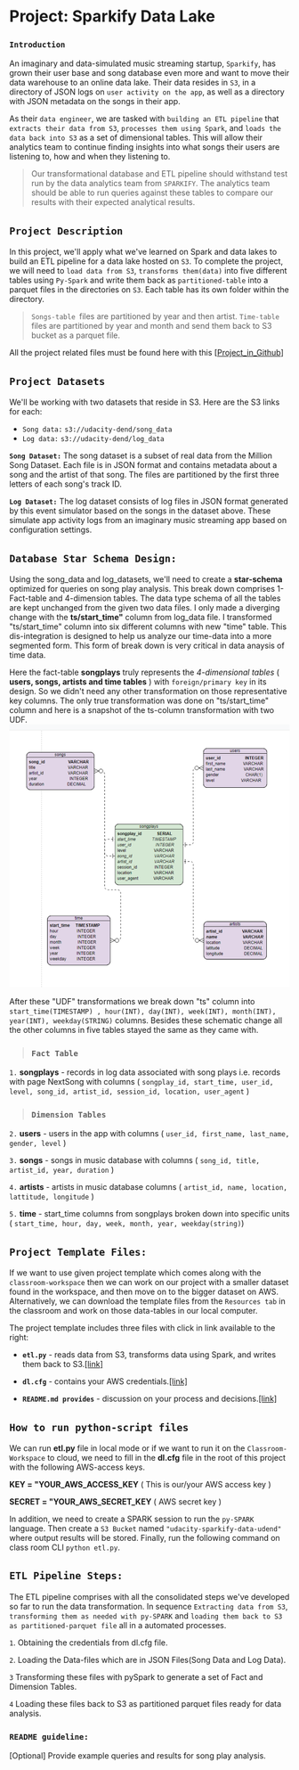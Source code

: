 # Project: Sparkify Data Lake
### `Introduction`
An imaginary and data-simulated music streaming startup, `Sparkify`, has grown their user base and song database even more and want to move their data warehouse to an online data lake. Their data resides in `S3`, in a directory of JSON logs on `user activity on the app`, as well as a directory with JSON metadata on the songs in their app.

As their `data engineer`, we are tasked with `building an ETL pipeline` that `extracts their data from S3`, `processes them using Spark`, and `loads the data back into S3` as a set of dimensional tables. This will allow their analytics team to continue finding insights into what songs their users are listening to, how and when they listening to.

> Our transformational database and ETL pipeline should withstand test run by the data analytics team from `SPARKIFY`. The analytics team should be able to run queries against these tables to compare our results with their expected analytical results.


## `Project Description`
In this project, we'll apply what we've learned on Spark and data lakes to build an ETL pipeline for a data lake hosted on `S3`. To complete the project, we will need to `load data from S3`, `transforms them(data)` into five different tables using `Py-Spark` and write them back as `partitioned-table` into a parquet files in the directories on `S3`. Each table has its own folder within the directory. 

> `Songs-table `files are partitioned by year and then artist. `Time-table` files are partitioned by year and month and send them back to S3 bucket as a parquet file.

All the project related files must be found here with this [[Project_in_Github](https://github.com/farhadkpx/DEND-Data-Engneering-Nano-Degree-/tree/main/Data_Lake_with_Apache_SPARK)]


## `Project Datasets`
We'll be working with two datasets that reside in S3. Here are the S3 links for each:

+ `Song data:` `s3://udacity-dend/song_data`
+ `Log data:` `s3://udacity-dend/log_data`

**`Song Dataset:`** The song dataset is a subset of real data from the Million Song Dataset. Each file is in JSON format and contains metadata about a song and the artist of that song. The files are partitioned by the first three letters of each song's track ID.

**`Log Dataset:`**
The log dataset consists of log files in JSON format generated by this event simulator based on the songs in the dataset above. These simulate app activity logs from an imaginary music streaming app based on configuration settings. 


## `Database Star Schema Design:`
Using the song_data and log_datasets, we'll need to create a **star-schema** optimized for queries on song play analysis. This break down comprises 1-Fact-table and 4-dimension tables. The data type schema of all the tables are kept unchanged from the given two data files. I only made a diverging change with the **ts/start_time"** column from log_data file. I transformed "ts/start_time" column into six different columns with new "time" table. This dis-integration is designed to help us analyze our time-data into a more segmented form. This form of break down is very critical in data anaysis of time data.

Here the fact-table **songplays** truly represents the *4-dimensional tables* ( **users, songs, artists and time tables** ) with `foreign/primary key` in its design. So we didn't need any other transformation on those representative key columns. The only true transformation was done on "ts/start_time" column and here is a snapshot of the ts-column transformation with two UDF.
![image](https://github.com/farhadkpx/DEND-Data-Engneering-Nano-Degree-/blob/main/Data_Lake_with_Apache_SPARK/ERD.png)


    
After these "UDF" transformations we break down "ts" column into `start_time(TIMESTAMP) , hour(INT), day(INT), week(INT), month(INT), year(INT), weekday(STRING)` columns. Besides these schematic change all the other columns in five tables stayed the same as they came with.

> ### `Fact Table`
`1.` **songplays** - records in log data associated with song plays i.e. records with page NextSong with columns ( `songplay_id, start_time, user_id, level, song_id, artist_id, session_id, location, user_agent` )

> ### `Dimension Tables`
`2.` **users** - users in the app with columns ( `user_id, first_name, last_name, gender, level` )

`3.` **songs** - songs in music database with columns ( `song_id, title, artist_id, year, duration` )

`4.` **artists** - artists in music database columns ( `artist_id, name, location, lattitude, longitude` )

`5.` **time** - start_time columns from songplays broken down into specific units ( `start_time, hour, day, week, month, year, weekday(string)`)


## `Project Template Files:`
If we want to use given project template which comes along with the `classroom-workspace` then we can work on our project with a smaller dataset found in the workspace, and then move on to the bigger dataset on AWS. Alternatively, we can download the template files from the `Resources tab` in the classroom and work on those data-tables in our local computer.

The project template includes three files with click in link available to the right:

+ **`etl.py`** -  reads data from S3, transforms data using Spark, and writes them back to S3.[[link]]( )

+ **`dl.cfg`** -  contains your AWS credentials.[[link]]( )

+ **`README.md provides`** - discussion on your process and decisions.[[link]]()


## `How to run python-script files`
We can run **etl.py** file in local mode or if we want to run it on the `Classroom-Workspace` to cloud, we need to fill in the **dl.cfg** file in the root of this project with the following AWS-access keys. 

**KEY = "YOUR_AWS_ACCESS_KEY** ( This is our/your AWS access key )

**SECRET = "YOUR_AWS_SECRET_KEY** ( AWS secret key )

In addition, we need to create a SPARK session to run the `py-SPARK` language. Then create a `S3 Bucket` named `"udacity-sparkify-data-udend"` where output results will be stored. Finally, run the following command on class room CLI `python etl.py`.


## `ETL Pipeline Steps:`
The ETL pipeline comprises with all the consolidated steps we've developed so far to run the data transformation. In sequence `Extracting data from S3`, `transforming them as needed with py-SPARK` and `loading them back to S3 as partitioned-parquet file` all in a automated processes.

`1`. Obtaining the credentials from dl.cfg file.

`2`. Loading the Data-files which are in JSON Files(Song Data and Log Data).

`3` Transforming these files with pySpark to generate a set of Fact and Dimension Tables.

`4` Loading these files back to S3 as partitioned parquet files ready for data analysis. 


### `README guideline:`
[Optional] Provide example queries and results for song play analysis.
